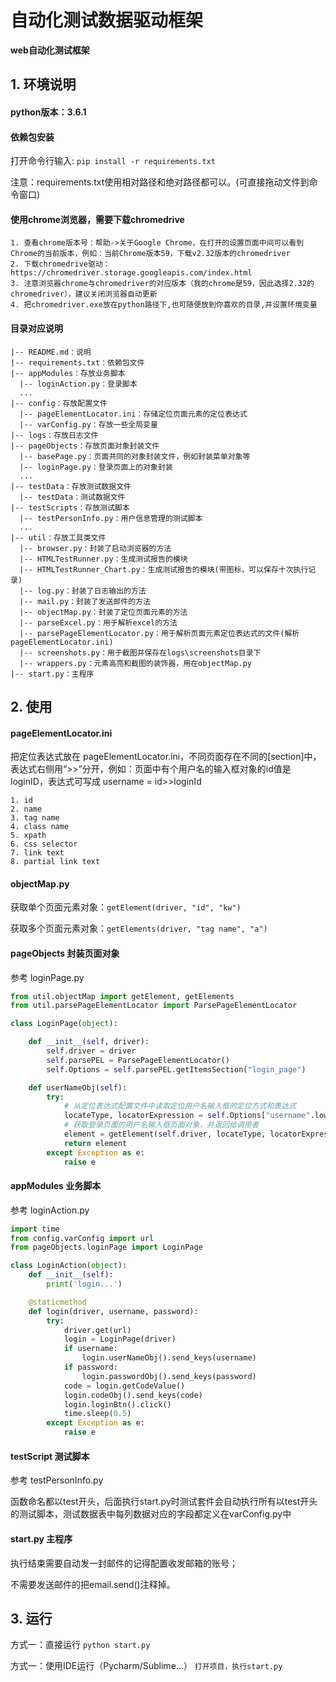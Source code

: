 # 自动化测试数据驱动框架

**web自动化测试框架**

## 1. 环境说明

#### python版本：3.6.1

#### 依赖包安装

打开命令行输入: `pip install -r requirements.txt`

注意：requirements.txt使用相对路径和绝对路径都可以。(可直接拖动文件到命令窗口)


#### 使用chrome浏览器，需要下载chromedrive
	1. 查看chrome版本号：帮助->关于Google Chrome，在打开的设置页面中间可以看到Chrome的当前版本，例如：当前Chrome版本59，下载v2.32版本的chromedriver
	2. 下载chromedrive驱动：https://chromedriver.storage.googleapis.com/index.html
	3. 注意浏览器chrome与chromedriver的对应版本（我的chrome是59，因此选择2.32的chromedriver），建议关闭浏览器自动更新
	4. 把chromedriver.exe放在python路径下,也可随便放到你喜欢的目录,并设置环境变量

#### 目录对应说明


	|-- README.md：说明
	|-- requirements.txt：依赖包文件
	|-- appModules：存放业务脚本
	  |-- loginAction.py：登录脚本
	  ...
	|-- config：存放配置文件
	  |-- pageElementLocator.ini：存储定位页面元素的定位表达式
	  |-- varConfig.py：存放一些全局变量
	|-- logs：存放日志文件
	|-- pageObjects：存放页面对象封装文件
	  |-- basePage.py：页面共同的对象封装文件，例如封装菜单对象等
	  |-- loginPage.py：登录页面上的对象封装
	  ...
	|-- testData：存放测试数据文件
	  |-- testData：测试数据文件
	|-- testScripts：存放测试脚本
	  |-- testPersonInfo.py：用户信息管理的测试脚本
	  ...
	|-- util：存放工具类文件
	  |-- browser.py：封装了启动浏览器的方法
	  |-- HTMLTestRunner.py：生成测试报告的模块
	  |-- HTMLTestRunner_Chart.py：生成测试报告的模块(带图标，可以保存十次执行记录)
	  |-- log.py：封装了日志输出的方法
	  |-- mail.py：封装了发送邮件的方法
	  |-- objectMap.py：封装了定位页面元素的方法
	  |-- parseExcel.py：用于解析excel的方法
	  |-- parsePageElementLocator.py：用于解析页面元素定位表达式的文件(解析pageElementLocator.ini)
	  |-- screenshots.py：用于截图并保存在logs\screenshots目录下
	  |-- wrappers.py：元素高亮和截图的装饰器，用在objectMap.py
	|-- start.py：主程序

## 2. 使用

#### pageElementLocator.ini

把定位表达式放在 pageElementLocator.ini，不同页面存在不同的[section]中，表达式右侧用“>>”分开，例如：页面中有个用户名的输入框对象的id值是loginID，表达式可写成 username = id>>loginId 

    1. id
    2. name
    3. tag name
    4. class name
    5. xpath
    6. css selector
    7. link text
    8. partial link text

#### objectMap.py

获取单个页面元素对象：`getElement(driver, "id", "kw")`

获取多个页面元素对象：`getElements(driver, "tag name", "a")`

#### pageObjects 封装页面对象

参考 loginPage.py 

```python
from util.objectMap import getElement, getElements
from util.parsePageElementLocator import ParsePageElementLocator

class LoginPage(object):

    def __init__(self, driver):
        self.driver = driver
        self.parsePEL = ParsePageElementLocator()
        self.Options = self.parsePEL.getItemsSection("login_page")

    def userNameObj(self):
        try:
            # 从定位表达式配置文件中读取定位用户名输入框的定位方式和表达式
            locateType, locatorExpression = self.Options["username".lower()].split(">>")
            # 获取登录页面的用户名输入框页面对象，并返回给调用者
            element = getElement(self.driver, locateType, locatorExpression)
            return element
        except Exception as e:
            raise e
```

#### appModules 业务脚本

参考 loginAction.py

```python
import time
from config.varConfig import url
from pageObjects.loginPage import LoginPage

class LoginAction(object):
    def __init__(self):
        print('login...')

    @staticmethod
    def login(driver, username, password):
        try:
            driver.get(url)
            login = LoginPage(driver)
            if username:
                login.userNameObj().send_keys(username)
            if password:
                login.passwordObj().send_keys(password)
            code = login.getCodeValue()
            login.codeObj().send_keys(code)
            login.loginBtn().click()
            time.sleep(0.5)
        except Exception as e:
            raise e
```

#### testScript 测试脚本

参考 testPersonInfo.py 

函数命名都以test开头，后面执行start.py时测试套件会自动执行所有以test开头的测试脚本，测试数据表中每列数据对应的字段都定义在varConfig.py中

#### start.py 主程序

执行结束需要自动发一封邮件的记得配置收发邮箱的账号；

不需要发送邮件的把email.send()注释掉。

## 3. 运行

方式一：直接运行
`python start.py`

方式一：使用IDE运行（Pycharm/Sublime…）
`打开项目，执行start.py`

